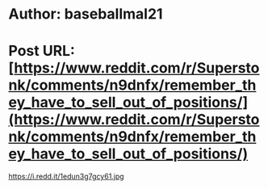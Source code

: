 # Author: baseballmal21
# Post URL: [https://www.reddit.com/r/Superstonk/comments/n9dnfx/remember_they_have_to_sell_out_of_positions/](https://www.reddit.com/r/Superstonk/comments/n9dnfx/remember_they_have_to_sell_out_of_positions/)


https://i.redd.it/1edun3g7gcy61.jpg